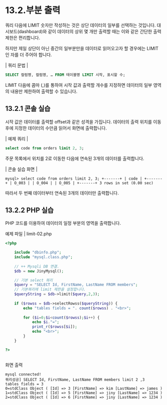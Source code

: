 # 13.2.부분 출력 
쿼리 다음에 LIMIT 숫자만 작성하는 것은 상단 데이터의 일부를 선택하는 것입니다. 대시보드(dashboard)와 같이 데이터의 상위 몇 개만 출력할 때는 이와 같은 간단한 출력 제한은 편리합니다.  

하지만 제일 상단이 아닌 중간의 일부분만을 데이터로 읽어오고자 할 경우에는 LIMIT 인 자를 더 주어야 합니다.  

| 쿼리 문법 | 
```sql
SELECT 컬럼명, 컬럼명, … FROM 테이블명 LIMIT 시작, 표시할 수;
```

LIMIT 다음에 콤마 (,)를 통하여 시작 값과 출력할 개수를 지정하면 데이터의 일부 영역의 내용만 제한하여 출력할 수 있습니다.  

## 13.2.1 콘솔 실습 
시작 값은 데이터를 출력할 offset과 같은 성격을 가집니다. 데이터의 출력 위치를 이동후에 지정한 데이터의 수만큼 읽어서 화면에 출력합니다.  

| 예제 쿼리 | 
```sql
select code from orders limit 2, 3; 
```

주문 목록에서 위치를 2로 이동한 다음에 연속된 3개의 데이터를 출력합니다.  

| 콘솔 실습 화면 | 
```
mysql> select code from orders limit 2, 3; +-------+ | code | +-------+ | O_003 | | O_004 | | O_005 | +-------+ 3 rows in set (0.00 sec) 
```

따라서 두 번째 데이터부터 연속된 3개의 데이터만 출력합니다.  

## 13.2.2 PHP 실습 
PHP 코드를 이용하여 데이터의 일정 부분의 영역을 출력합니다. 

예제 파일 | limit-02.php 
```php
<?php

	include "dbinfo.php";
	include "mysql.class.php";
 
	// ++ Mysqli DB 연결.
	$db = new JinyMysql();

	// 기본 select 쿼리
	$query = "SELECT Id, FirstName, LastName FROM members";
	// 기본쿼리에 limit 제한을 설정합니다.
	$queryString = $db->limit($query,2,3);
    
	if ($rowss = $db->selectRowss($queryString)) {
		echo "tables fields = ". count($rowss) . "<br>";
 
		for ($i=0;$i<count($rowss);$i++) {
			echo $i."=";            
			print_r($rowss[$i]);
			echo "<br>";
		}
	}

?>
  
```

화면 출력  
```
mysql connected!
쿼리성공] SELECT Id, FirstName, LastName FROM members limit 2 ,3
tables fields = 3
0=stdClass Object ( [Id] => 3 [FirstName] => kim [LastName] => james )
1=stdClass Object ( [Id] => 5 [FirstName] => jiny [LastName] => 1234 )
2=stdClass Object ( [Id] => 6 [FirstName] => jiny [LastName] => 1234 ) 

```